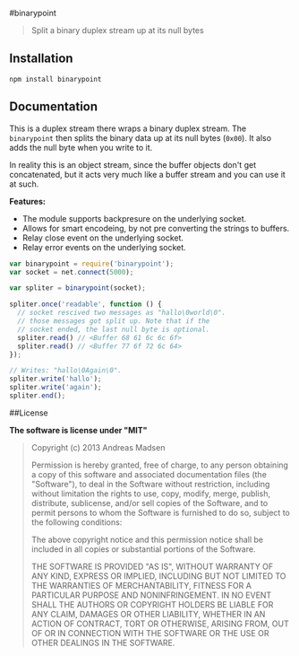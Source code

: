 #binarypoint

> Split a binary duplex stream up at its null bytes

## Installation

```sheel
npm install binarypoint
```

## Documentation

This is a duplex stream there wraps a binary duplex stream. The `binarypoint`
then splits the binary data up at its null bytes (`0x00`). It also adds the
null byte when you write to it.

In reality this is an object stream, since the buffer objects don't get
concatenated, but it acts very much like a buffer stream and you can use it
at such.

**Features:**

* The module supports backpresure on the underlying socket.
* Allows for smart encodeing, by not pre converting the strings to buffers.
* Relay close event on the underlying socket.
* Relay error events on the underlying socket.

```JavaScript
var binarypoint = require('binarypoint');
var socket = net.connect(5000);

var spliter = binarypoint(socket);

spliter.once('readable', function () {
  // socket rescived two messages as "hallo\0world\0".
  // those messages got split up. Note that if the
  // socket ended, the last null byte is optional.
  spliter.read() // <Buffer 68 61 6c 6c 6f>
  spliter.read() // <Buffer 77 6f 72 6c 64>
});

// Writes: "hallo\0Again\0".
spliter.write('hallo');
spliter.write('again');
spliter.end();
```

##License

**The software is license under "MIT"**

> Copyright (c) 2013 Andreas Madsen
>
> Permission is hereby granted, free of charge, to any person obtaining a copy
> of this software and associated documentation files (the "Software"), to deal
> in the Software without restriction, including without limitation the rights
> to use, copy, modify, merge, publish, distribute, sublicense, and/or sell
> copies of the Software, and to permit persons to whom the Software is
> furnished to do so, subject to the following conditions:
>
> The above copyright notice and this permission notice shall be included in
> all copies or substantial portions of the Software.
>
> THE SOFTWARE IS PROVIDED "AS IS", WITHOUT WARRANTY OF ANY KIND, EXPRESS OR
> IMPLIED, INCLUDING BUT NOT LIMITED TO THE WARRANTIES OF MERCHANTABILITY,
> FITNESS FOR A PARTICULAR PURPOSE AND NONINFRINGEMENT. IN NO EVENT SHALL THE
> AUTHORS OR COPYRIGHT HOLDERS BE LIABLE FOR ANY CLAIM, DAMAGES OR OTHER
> LIABILITY, WHETHER IN AN ACTION OF CONTRACT, TORT OR OTHERWISE, ARISING FROM,
> OUT OF OR IN CONNECTION WITH THE SOFTWARE OR THE USE OR OTHER DEALINGS IN
> THE SOFTWARE.
